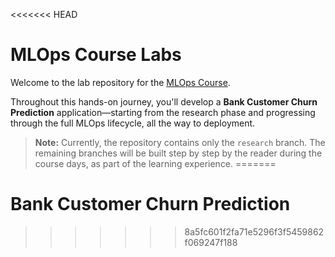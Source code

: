<<<<<<< HEAD
# MLOps Course Labs

Welcome to the lab repository for the [MLOps Course](https://github.com/Heba-Atef99/MLOps-Course).

Throughout this hands-on journey, you'll develop a **Bank Customer Churn Prediction** application—starting from the research phase and progressing through the full MLOps lifecycle, all the way to deployment.

> **Note:** Currently, the repository contains only the `research` branch. The remaining branches will be built step by step by the reader during the course days, as part of the learning experience.
=======
# Bank Customer Churn Prediction
>>>>>>> 8a5fc601f2fa71e5296f3f5459862f069247f188
